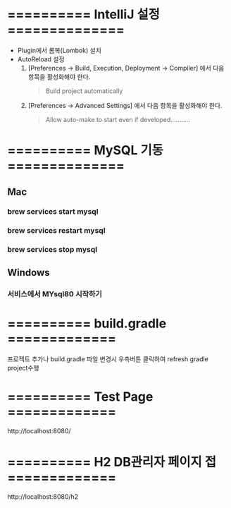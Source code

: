 # ========== IntelliJ 설정 ==============
- Plugin에서 롬복(Lombok) 설치
- AutoReload 설정
   1. [Preferences -> Build, Execution, Deployment -> Compiler] 에서 다음 항목을 활성화해야 한다.
      > Build project automatically
   2. [Preferences -> Advanced Settings] 에서 다음 항목을 활성화해야 한다.   
      > Allow auto-make to start even if developed...........

# ========== MySQL 기동 ==============
## Mac 
### brew services start mysql
### brew services restart mysql
### brew services stop mysql

## Windows
### 서비스에서 MYsql80 시작하기


# ========== build.gradle =============
프로젝트 추가나 build.gradle 파일 변경시 우측버튼 클릭하여 refresh gradle project수행 

# ========== Test Page =============
http://localhost:8080/

# ========== H2 DB관리자 페이지 접 =============
http://localhost:8080/h2

